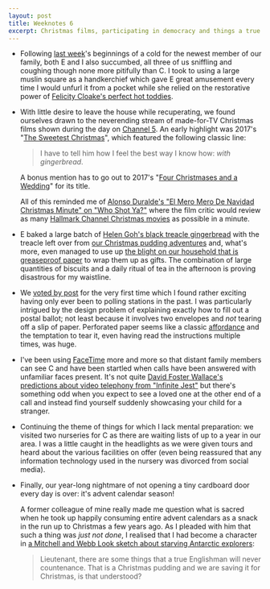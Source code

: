 ```yaml
---
layout: post
title: Weeknotes 6
excerpt: Christmas films, participating in democracy and things a true Englishman will never countenance.
---
```

*   Following [last week](/2019/12/01/weeknotes-5/)'s beginnings of a cold for the newest member of our family, both E and I also succumbed, all three of us sniffling and coughing though none more pitifully than C. I took to using a large muslin square as a handkerchief which gave E great amusement every time I would unfurl it from a pocket while she relied on the restorative power of [Felicity Cloake's perfect hot toddies](https://www.theguardian.com/lifeandstyle/wordofmouth/2013/jan/02/how-to-make-the-perfect-hot-toddy).

*   With little desire to leave the house while recuperating, we found ourselves drawn to the neverending stream of made-for-TV Christmas films shown during the day on [Channel 5](https://www.channel5.com). An early highlight was 2017's "[The Sweetest Christmas](https://www.imdb.com/title/tt7030432/)", which featured the following classic line:

    > I have to tell him how I feel the best way I know how: _with gingerbread_.

    A bonus mention has to go out to 2017's "[Four Christmases and a Wedding](https://www.imdb.com/title/tt7642558/)" for its title.

    All of this reminded me of [Alonso Duralde's "El Mero Mero De Navidad Christmas Minute" on "Who Shot Ya?"](https://maximumfun.org/episodes/who-shot-ya/who-shot-ya-episode-68-christmas-extravaganza-love-actually-white-elephant-and-dan/) where the film critic would review as many [Hallmark Channel Christmas movies](https://www.hallmarkchannel.com/christmas) as possible in a minute.

*   E baked a large batch of [Helen Goh's black treacle gingerbread](https://www.theguardian.com/food/2019/nov/30/sweet-christmas-gift-recipes-helen-goh-hazelnut-brittle-rugelach-truffles-gingerbread) with the treacle left over from [our Christmas pudding adventures](/2019/11/24/weeknotes-4/) and, what's more, even managed to use up [the blight on our household that is greaseproof paper](/2019/11/10/weeknotes-2/) to wrap them up as gifts. The combination of large quantities of biscuits and a daily ritual of tea in the afternoon is proving disastrous for my waistline.

*   We [voted by post](https://www.gov.uk/government/publications/apply-for-a-postal-vote) for the very first time which I found rather exciting having only ever been to polling stations in the past. I was particularly intrigued by the design problem of explaining exactly how to fill out a postal ballot; not least because it involves two envelopes and _not_ tearing off a slip of paper. Perforated paper seems like a classic [affordance](https://en.wikipedia.org/wiki/Affordance#As_perceived_action_possibilities) and the temptation to tear it, even having read the instructions multiple times, was huge.

*   I've been using [FaceTime](https://support.apple.com/en-us/HT204380) more and more so that distant family members can see C and have been startled when calls have been answered with unfamiliar faces present. It's not quite [David Foster Wallace's predictions about video telephony from "Infinite Jest"](https://kottke.org/10/06/david-foster-wallace-on-iphone-4s-facetime) but there's something odd when you expect to see a loved one at the other end of a call and instead find yourself suddenly showcasing your child for a stranger.

*   Continuing the theme of things for which I lack mental preparation: we visited two nurseries for C as there are waiting lists of up to a year in our area. I was a little caught in the headlights as we were given tours and heard about the various facilities on offer (even being reassured that any information technology used in the nursery was divorced from social media).

*   Finally, our year-long nightmare of not opening a tiny cardboard door every day is over: it's advent calendar season!

    A former colleague of mine really made me question what is sacred when he took up happily consuming entire advent calendars as a snack in the run up to Christmas a few years ago. As I pleaded with him that such a thing was _just not done_, I realised that I had become a character in [a Mitchell and Webb Look sketch about starving Antarctic explorers](https://youtu.be/7lpN-3-SaHs):

    > Lieutenant, there are some things that a true Englishman will never countenance. That is a Christmas pudding and we are saving it for Christmas, is that understood?
